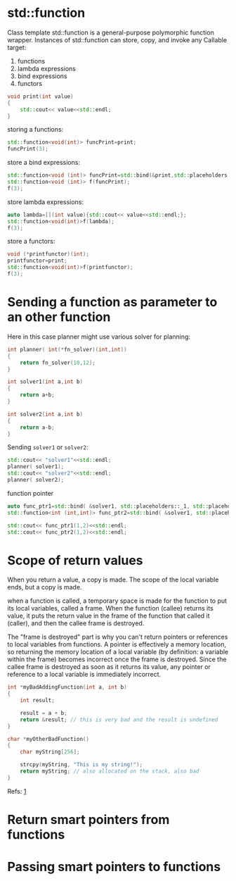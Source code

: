 

# std::function
Class template std::function is a general-purpose polymorphic function wrapper. Instances of std::function can store, copy, and invoke any Callable target:
1. functions
2. lambda expressions
3. bind expressions
4. functors

```cpp
void print(int value)
{
    std::cout<< value<<std::endl;
}
```

storing a functions:
```cpp
std::function<void(int)> funcPrint=print;
funcPrint(3);
```

store a bind expressions:

```cpp
std::function<void (int)> funcPrint=std::bind(&print,std::placeholders::_1);
std::function<void (int)> f(funcPrint);
f(3);
```

store lambda expressions:
```cpp
auto lambda=[](int value){std::cout<< value<<std::endl;};
std::function<void(int)>f(lambda);
f(3);
```

store a functors:
```cpp
void (*printfunctor)(int);
printfunctor=print;
std::function<void(int)>f(printfunctor);
f(3);
```

# Sending a function as parameter to an other function
Here in this case planner might use various solver for planning:

```cpp
int planner( int(*fn_solver)(int,int))
{
    return fn_solver(10,12);
}

int solver1(int a,int b)
{
    return a+b;
}

int solver2(int a,int b)
{
    return a-b;
}
```

Sending `solver1` or `solver2`:
    
```cpp
std::cout<< "solver1"<<std::endl;
planner( solver1);
std::cout<< "solver2"<<std::endl;
planner( solver2);
```

function pointer
```cpp
auto func_ptr1=std::bind( &solver1, std::placeholders::_1, std::placeholders::_2);
std::function<int (int,int)> func_ptr2=std::bind( &solver1, std::placeholders::_1, std::placeholders::_2);

std::cout<< func_ptr1(1,2)<<std::endl;
std::cout<< func_ptr2(1,2)<<std::endl;
```

# Scope of return values
When you return a value, a copy is made. The scope of the local variable ends, but a copy is made.

 when a function is called, a temporary space is made for the function to put its local variables, called a frame. When the function (callee) returns its value, it puts the return value in the frame of the function that called it (caller), and then the callee frame is destroyed.

The "frame is destroyed" part is why you can't return pointers or references to local variables from functions. A pointer is effectively a memory location, so returning the memory location of a local variable (by definition: a variable within the frame) becomes incorrect once the frame is destroyed. Since the callee frame is destroyed as soon as it returns its value, any pointer or reference to a local variable is immediately incorrect.

```cpp
int *myBadAddingFunction(int a, int b)
{
    int result;

    result = a + b;
    return &result; // this is very bad and the result is undefined
}

char *myOtherBadFunction()
{
    char myString[256];

    strcpy(myString, "This is my string!");
    return myString; // also allocated on the stack, also bad
}
```

Refs: [1](https://stackoverflow.com/questions/275214/scope-and-return-values-in-c)
# Return smart pointers from functions
# Passing smart pointers to functions
  
  

